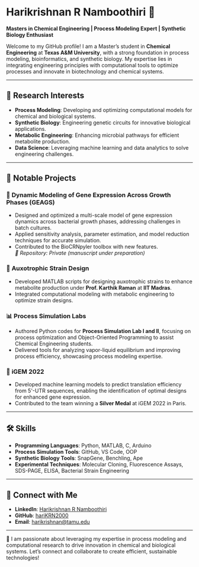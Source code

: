 # Harikrishnan R Namboothiri 🌟

**Masters in Chemical Engineering | Process Modeling Expert | Synthetic Biology Enthusiast**

Welcome to my GitHub profile! I am a Master’s student in **Chemical Engineering** at **Texas A&M University**, with a strong foundation in process modeling, bioinformatics, and synthetic biology. My expertise lies in integrating engineering principles with computational tools to optimize processes and innovate in biotechnology and chemical systems.

---

## 🔬 Research Interests

- **Process Modeling**: Developing and optimizing computational models for chemical and biological systems.
- **Synthetic Biology**: Engineering genetic circuits for innovative biological applications.
- **Metabolic Engineering**: Enhancing microbial pathways for efficient metabolite production.
- **Data Science**: Leveraging machine learning and data analytics to solve engineering challenges.

---

## 🚀 Notable Projects

### 🧬 **Dynamic Modeling of Gene Expression Across Growth Phases (GEAGS)**  
- Designed and optimized a multi-scale model of gene expression dynamics across bacterial growth phases, addressing challenges in batch cultures.  
- Applied sensitivity analysis, parameter estimation, and model reduction techniques for accurate simulation.  
- Contributed to the BioCRNpyler toolbox with new features.  
*📂 Repository: Private (manuscript under preparation)*

### 🧪 **Auxotrophic Strain Design**  
- Developed MATLAB scripts for designing auxotrophic strains to enhance metabolite production under **Prof. Karthik Raman** at **IIT Madras**.  
- Integrated computational modeling with metabolic engineering to optimize strain designs.  

### 📊 **Process Simulation Labs**  
- Authored Python codes for **Process Simulation Lab I and II**, focusing on process optimization and Object-Oriented Programming to assist Chemical Engineering students.  
- Delivered tools for analyzing vapor-liquid equilibrium and improving process efficiency, showcasing process modeling expertise.  

### 🌱 **iGEM 2022**  
- Developed machine learning models to predict translation efficiency from 5'-UTR sequences, enabling the identification of optimal designs for enhanced gene expression.  
- Contributed to the team winning a **Silver Medal** at iGEM 2022 in Paris.  

---

## 🛠️ Skills

- **Programming Languages**: Python, MATLAB, C, Arduino  
- **Process Simulation Tools**: GitHub, VS Code, OOP  
- **Synthetic Biology Tools**: SnapGene, Benchling, Ape  
- **Experimental Techniques**: Molecular Cloning, Fluorescence Assays, SDS-PAGE, ELISA, Bacterial Strain Engineering  

---

## 🌟 Connect with Me

- **LinkedIn**: [Harikrishnan R Namboothiri](https://www.linkedin.com/in/harikrishnan-namboothiri-092799183/)  
- **GitHub**: [hariKRN2000](https://github.com/hariKRN2000)  
- **Email**: [harikrishnan@tamu.edu](mailto:harikrishnan@tamu.edu)  

---

🌟 I am passionate about leveraging my expertise in process modeling and computational research to drive innovation in chemical and biological systems. Let’s connect and collaborate to create efficient, sustainable technologies!
